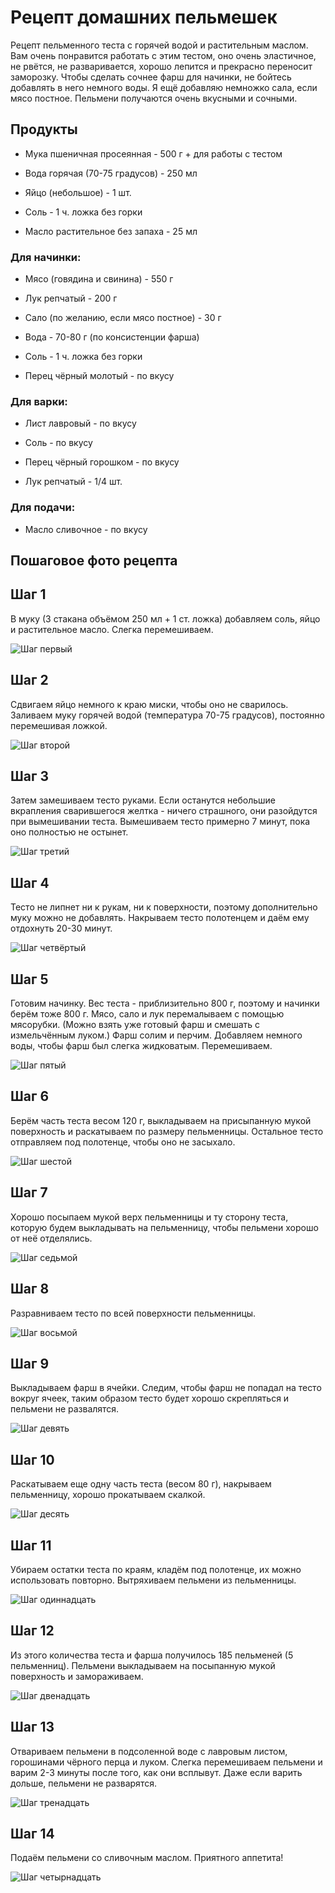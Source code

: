 # Рецепт домашних пельмешек

Рецепт пельменного теста с горячей водой и растительным маслом. Вам очень понравится работать с этим тестом, оно очень эластичное, не рвётся, не разваривается, хорошо лепится и прекрасно переносит заморозку. Чтобы сделать сочнее фарш для начинки, не бойтесь добавлять в него немного воды. Я ещё добавляю немножко сала, если мясо постное. Пельмени получаются очень вкусными и сочными.

## Продукты

* Мука пшеничная просеянная - 500 г + для работы с тестом

* Вода горячая (70-75 градусов) - 250 мл

* Яйцо (небольшое) - 1 шт.

* Соль - 1 ч. ложка без горки

* Масло растительное без запаха - 25 мл

### Для начинки:

* Мясо (говядина и свинина) - 550 г

* Лук репчатый - 200 г

* Сало (по желанию, если мясо постное) - 30 г

* Вода - 70-80 г (по консистенции фарша)

* Соль - 1 ч. ложка без горки

* Перец чёрный молотый - по вкусу

### Для варки:

* Лист лавровый - по вкусу

* Соль - по вкусу

* Перец чёрный горошком - по вкусу

* Лук репчатый - 1/4 шт.


### Для подачи:

* Масло сливочное - по вкусу

## Пошаговое фото рецепта

## Шаг 1

В муку (3 стакана объёмом 250 мл + 1 ст. ложка) добавляем соль, яйцо и растительное масло. Слегка перемешиваем.

![Шаг первый](shag_001.PNG)

## Шаг 2

Сдвигаем яйцо немного к краю миски, чтобы оно не сварилось. Заливаем муку горячей водой (температура 70-75 градусов), постоянно перемешивая ложкой.

![Шаг второй](shag_002.PNG)

## Шаг 3

Затем замешиваем тесто руками. Если останутся небольшие вкрапления сварившегося желтка - ничего страшного, они разойдутся при вымешивании теста.
Вымешиваем тесто примерно 7 минут, пока оно полностью не остынет.

![Шаг третий](shag_003.PNG)

## Шаг 4

Тесто не липнет ни к рукам, ни к поверхности, поэтому дополнительно муку можно не добавлять.
Накрываем тесто полотенцем и даём ему отдохнуть 20-30 минут.

![Шаг четвёртый](shag_004.PNG)

## Шаг 5

Готовим начинку. Вес теста - приблизительно 800 г, поэтому и начинки берём тоже 800 г.
Мясо, сало и лук перемалываем с помощью мясорубки. (Можно взять уже готовый фарш и смешать с измельчённым луком.)
Фарш солим и перчим. Добавляем немного воды, чтобы фарш был слегка жидковатым. Перемешиваем.

![Шаг пятый](shag_005.PNG)

## Шаг 6

Берём часть теста весом 120 г, выкладываем на присыпанную мукой поверхность и раскатываем по размеру пельменницы. Остальное тесто отправляем под полотенце, чтобы оно не засыхало.

![Шаг шестой](shag_006.PNG)

## Шаг 7

Хорошо посыпаем мукой верх пельменницы и ту сторону теста, которую будем выкладывать на пельменницу, чтобы пельмени хорошо от неё отделялись.

![Шаг седьмой](shag_007.PNG)

## Шаг 8

Разравниваем тесто по всей поверхности пельменницы.

![Шаг восьмой](shag_008.PNG)

## Шаг 9

Выкладываем фарш в ячейки. Следим, чтобы фарш не попадал на тесто вокруг ячеек, таким образом тесто будет хорошо скрепляться и пельмени не развалятся.

![Шаг девять](shag_009.PNG)

## Шаг 10

Раскатываем еще одну часть теста (весом 80 г), накрываем пельменницу, хорошо прокатываем скалкой.

![Шаг десять](shag_010.PNG)

## Шаг 11

Убираем остатки теста по краям, кладём под полотенце, их можно использовать повторно. Вытряхиваем пельмени из пельменницы.

![Шаг одиннадцать](shag_011.PNG)

## Шаг 12

Из этого количества теста и фарша получилось 185 пельменей (5 пельменниц). Пельмени выкладываем на посыпанную мукой поверхность и замораживаем.

![Шаг двенадцать](shag_012.PNG)

## Шаг 13

Отвариваем пельмени в подсоленной воде с лавровым листом, горошинами чёрного перца и луком. Слегка перемешиваем пельмени и варим 2-3 минуты после того, как они всплывут. Даже если варить дольше, пельмени не разварятся.

![Шаг тренадцать](shag_013.PNG)

## Шаг 14

Подаём пельмени со сливочным маслом.
Приятного аппетита!

![Шаг четырнадцать](shag_014.PNG)